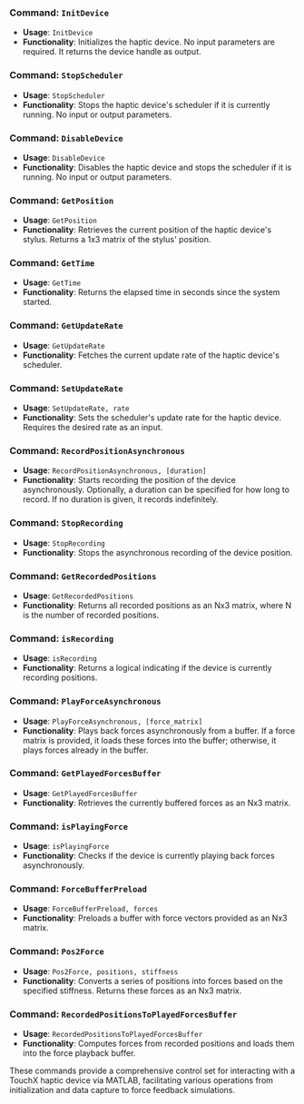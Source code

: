 
### Command: `InitDevice`

- **Usage**: `InitDevice`
- **Functionality**: Initializes the haptic device. No input parameters are required. It returns the device handle as output.

### Command: `StopScheduler`

- **Usage**: `StopScheduler`
- **Functionality**: Stops the haptic device's scheduler if it is currently running. No input or output parameters.

### Command: `DisableDevice`

- **Usage**: `DisableDevice`
- **Functionality**: Disables the haptic device and stops the scheduler if it is running. No input or output parameters.

### Command: `GetPosition`

- **Usage**: `GetPosition`
- **Functionality**: Retrieves the current position of the haptic device's stylus. Returns a 1x3 matrix of the stylus' position.

### Command: `GetTime`

- **Usage**: `GetTime`
- **Functionality**: Returns the elapsed time in seconds since the system started.

### Command: `GetUpdateRate`

- **Usage**: `GetUpdateRate`
- **Functionality**: Fetches the current update rate of the haptic device's scheduler.

### Command: `SetUpdateRate`

- **Usage**: `SetUpdateRate, rate`
- **Functionality**: Sets the scheduler's update rate for the haptic device. Requires the desired rate as an input.

### Command: `RecordPositionAsynchronous`

- **Usage**: `RecordPositionAsynchronous, [duration]`
- **Functionality**: Starts recording the position of the device asynchronously. Optionally, a duration can be specified for how long to record. If no duration is given, it records indefinitely.

### Command: `StopRecording`

- **Usage**: `StopRecording`
- **Functionality**: Stops the asynchronous recording of the device position.

### Command: `GetRecordedPositions`

- **Usage**: `GetRecordedPositions`
- **Functionality**: Returns all recorded positions as an Nx3 matrix, where N is the number of recorded positions.

### Command: `isRecording`

- **Usage**: `isRecording`
- **Functionality**: Returns a logical indicating if the device is currently recording positions.

### Command: `PlayForceAsynchronous`

- **Usage**: `PlayForceAsynchronous, [force_matrix]`
- **Functionality**: Plays back forces asynchronously from a buffer. If a force matrix is provided, it loads these forces into the buffer; otherwise, it plays forces already in the buffer.

### Command: `GetPlayedForcesBuffer`

- **Usage**: `GetPlayedForcesBuffer`
- **Functionality**: Retrieves the currently buffered forces as an Nx3 matrix.

### Command: `isPlayingForce`

- **Usage**: `isPlayingForce`
- **Functionality**: Checks if the device is currently playing back forces asynchronously.

### Command: `ForceBufferPreload`

- **Usage**: `ForceBufferPreload, forces`
- **Functionality**: Preloads a buffer with force vectors provided as an Nx3 matrix.

### Command: `Pos2Force`

- **Usage**: `Pos2Force, positions, stiffness`
- **Functionality**: Converts a series of positions into forces based on the specified stiffness. Returns these forces as an Nx3 matrix.

### Command: `RecordedPositionsToPlayedForcesBuffer`

- **Usage**: `RecordedPositionsToPlayedForcesBuffer`
- **Functionality**: Computes forces from recorded positions and loads them into the force playback buffer.

These commands provide a comprehensive control set for interacting with a TouchX haptic device via MATLAB, facilitating various operations from initialization and data capture to force feedback simulations.
